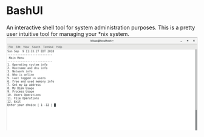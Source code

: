 # BashUI
An interactive shell tool for system administration purposes.
This is a pretty user intuitive  tool for managing your *nix system.
![alt text](https://github.com/kiluas/BashUI/blob/master/scr1.png)
